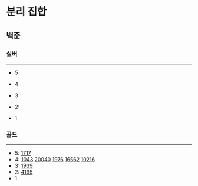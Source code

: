 # 분리 집합
## 
## 백준

### 실버

---

- 5
- 4
- 3
- 2:

- 1

### 골드

---

- 5:
[1717](1717%2F1717.md)
- 4:
[1043](1043%2F1043.md)
[20040](20040%2F20040.md)
[1976](1976%2F1976.md)
[16562](16562%2F16562.md)
[10216](10216%2F10216.md)
- 3:
[1939](1939%2F1939.md)
- 2:
[4195](4195%2F4195.md)
- 1

